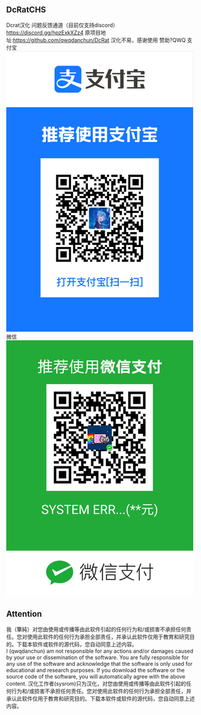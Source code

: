 ## DcRatCHS
Dcrat汉化
问题反馈通道（目前仅支持discord）https://discord.gg/hpzExkXZz4
原项目地址:https://github.com/qwqdanchun/DcRat
汉化不易，感谢使用
赞助?QWQ
支付宝
<img src="https://github.com/sysrom/DcRatCHS/blob/main/AliPay.jpg" width="500px">
微信
<img src="https://github.com/sysrom/DcRatCHS/blob/main/TXPay.png" width="500px">

## Attention

我（簞純）对您由使用或传播等由此软件引起的任何行为和/或损害不承担任何责任。您对使用此软件的任何行为承担全部责任，并承认此软件仅用于教育和研究目的。下载本软件或软件的源代码，您自动同意上述内容。  
I (qwqdanchun) am not responsible for any actions and/or damages caused by your use or dissemination of the software. You are fully responsible for any use of the software and acknowledge that the software is only used for educational and research purposes. If you download the software or the source code of the software, you will automatically agree with the above content.
汉化工作者(sysrom)只为汉化，对您由使用或传播等由此软件引起的任何行为和/或损害不承担任何责任。您对使用此软件的任何行为承担全部责任，并承认此软件仅用于教育和研究目的。下载本软件或软件的源代码，您自动同意上述内容。
